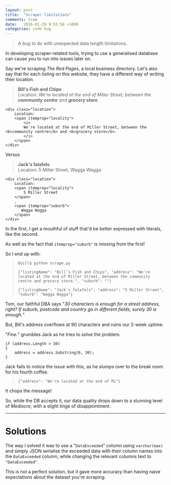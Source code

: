 ```yaml
---
layout: post
title:  "Scraper limitations"
comments: true
date:   2016-01-29 9:55:58 +1000
categories: code bug
---
```


> A bug to do with unexpected data length limitations.

In developing scraper-related tools, trying to use a generalised database can cause you to run into issues later on.

Say we're scraping _The Red Pages_, a local business directory. Let's also say that for each listing on this website, they have a different way of writing their location.

>  
>  **Bill's Fish and Chips**  
>  Location: _We're located at the end of Miller Street, between the **community centre** and **grocery store**._
>  
    <div class="location">
        Location:
        <span itemprop="locality">
            <i>
            We're located at the end of Miller Street, between the <b>community centre</b> and <b>grocery store</b>.
            </i>
        </span>
    </div>

Versus

>
> **Jack's falafels**  
> Location: 5 Miller Street, Wagga Wagga
>  
    <div class="location">
        Location:
        <span itemprop="locality">
            5 Miller Street
        </span>
        ,
        <span itemprop="suburb">
           Wagga Wagga
        </span>
    </div>

In the first, I get a mouthful of stuff that'd be better expressed with literals, like the second.

As well as the fact that `itemprop="suburb"` is missing from the first!

So I end up with:

>
>     Quill$ python scrape.py
>     
>     {"listingName": "Bill’s Fish and Chips", "address": "We're located at the end of Miller Street, between the community centre and grocery store.", "suburb": ""}
>     
>     {"listingName": "Jack's falafels", "address": "5 Miller Street", "suburb": "Wagga Wagga"}    

Tom, our faithful DBA says "_30 characters is enough for a street address, right? If suburb, postcode and country go in different fields, surely 30 is enough._"

But, Bill's address overflows at 90 characters and ruins our 2-week uptime.

"_Fine._" grumbles Jack as he tries to solve the problem.

    if (address.Length > 30)
    {
        address = address.Substring(0, 30);
    }

Jack fails to notice the issue with this, as he slumps over to the break room for his fourth coffee.

>
>     {"address": "We're located at the end of Mi"}

It chops the message!

So, while the DB accepts it, our data quality drops down to a stunning level of _Mediocre_, with a slight tinge of disappointment.

---

# Solutions

The way _I_ solved it was to use a "`DataExceeded`" column using `varchar(max)` and simply JSON serialise the exceeded data with their column names into the `DataExceeded` column, while changing the relevant columns text to `"DataExceeded"`.

This is not a perfect solution, but it gave more accuracy than having naive expectations about the dataset you're scraping.
